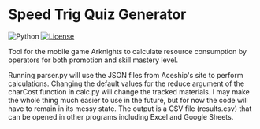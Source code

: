 # Speed Trig Quiz Generator
![Python](https://img.shields.io/badge/python-v3.4+-blue.svg)
[![License](https://img.shields.io/badge/license-MIT-blue.svg)](https://opensource.org/licenses/MIT)

Tool for the mobile game Arknights to calculate resource consumption by operators for both promotion and skill mastery level.

Running parser.py will use the JSON files from Aceship's site to perform calculations. Changing the default values for the reduce argument of the charCost function in calc.py will change the tracked materials. I may make the whole thing much easier to use in the future, but for now the code will have to remain in its messy state. The output is a CSV file (results.csv) that can be opened in other programs including Excel and Google Sheets.
